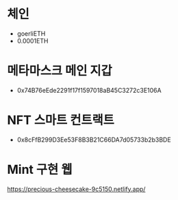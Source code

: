 # 체인
- goerliETH
- 0.0001ETH

# 메타마스크 메인 지갑
- 0x74B76eEde2291f17f1597018aB45C3272c3E106A

# NFT 스마트 컨트랙트
- 0x8cFfB299D3Ee53F8B3B21C66DA7d05733b2b3BDE

# Mint 구현 웹
https://precious-cheesecake-9c5150.netlify.app/
